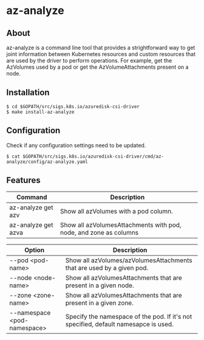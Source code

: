 # az-analyze

## About
az-analyze is a command line tool that provides a strightforward way to get joint information between Kubernetes resources and custom resources that are used by the driver to perform operations. For example, get the AzVolumes used by a pod or get the AzVolumeAttachments present on a node.

## Installation
```console
$ cd $GOPATH/src/sigs.k8s.io/azuredisk-csi-driver
$ make install-az-analyze
```
## Configuration
Check if any configuration settings need to be updated.
```console
$ cat $GOPATH/src/sigs.k8s.io/azuredisk-csi-driver/cmd/az-analyze/config/az-analyze.yaml
```

## Features
|Command|Description|
|---|---|
|az-analyze get azv|Show all azVolumes with a pod column.|
|az-analyze get azva|Show all azVolumesAttachments with pod, node, and zone as columns|

|Option|Description|
|---|---|
|--pod \<pod-name\>|Show all azVolumes/azVolumesAttachments that are used by a given pod.|
|--node \<node-name\>|Show all azVolumesAttachments that are present in a given node.|
|--zone \<zone-name\>|Show all azVolumesAttachments that are present in a given zone.|
|--namespace \<pod-namespace\>|Specify the namespace of the pod. If it's not specified, default namesapce is used.|
